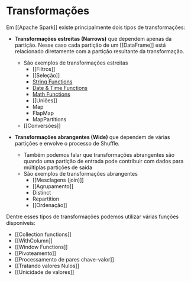 # Transformações

Em [[Apache Spark]] existe principalmente dois tipos de transformações:

- **Transformações estreitas (Narrows)** que dependem apenas da partição. Nesse caso cada partição de um [[DataFrame]] está relacionado diretamente com a partição resultante da transformação. 
	- São exemplos de transformações estreitas
		- [[Filtros]]
		- [[Seleção]]
		- [String Functions](https://sparkbyexamples.com/spark/spark-sql-functions/#string)
		- [Date & Time Functions](https://sparkbyexamples.com/spark/spark-sql-functions/#date-time)
		- [Math Functions](https://sparkbyexamples.com/spark/spark-sql-functions/#math)
		- [[Uniões]]
		- Map
		- FlapMap
		- MapPartitions
	- [[Conversões]]

- **Transformações abrangentes (Wide)** que dependem de várias partições e envolve o processo de Shuffle.
	- Também podemos falar que transformações abrangentes são quando uma partição de entrada pode contribuir com dados para múltiplas partições de saída
	- São exemplos de transformações abrangentes
		- [[Mesclagens (join)]]
		- [[Agrupamento]]
		- Distinct
		- Repartition
		- [[Ordenação]]

Dentre esses tipos de transformações podemos utilizar várias funções disponíveis:

- [[Collection functions]]
- [[WithColumn]]
- [[Window Functions]]
- [[Pivoteamento]]
- [[Processamento de pares chave-valor]]
- [[Tratando valores Nulos]]
- [[Unicidade de valores]]
